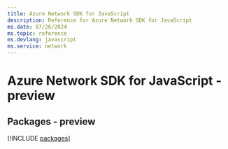 ```yaml
---
title: Azure Network SDK for JavaScript
description: Reference for Azure Network SDK for JavaScript
ms.date: 07/26/2024
ms.topic: reference
ms.devlang: javascript
ms.service: network
---
```

# Azure Network SDK for JavaScript - preview
## Packages - preview
[!INCLUDE [packages](network-index.md)]